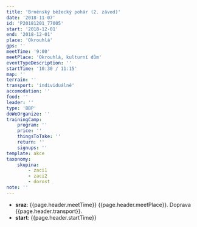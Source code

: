 ```yaml
---
title: 'Brněnský běžecký pohár (2. závod)'
date: '2018-11-07'
id: 'P20181201_77005'
start: '2018-12-01'
end: '2018-12-01'
place: 'Okrouhlá'
gps: ''
meetTime: '9:00'
meetPlace: 'Okrouhlá, kulturní dům'
eventTypeDescription: ''
startTime: '10:30 / 11:15'
map: ''
terrain: ''
transport: 'individuálně'
accomodation: ''
food: ''
leader: ''
type: 'BBP'
doWeOrganize: ''
trainingCamp:
    program: ''
    price: ''
    thingsToTake: ''
    return: ''
    signups: ''
template: akce
taxonomy:
    skupina:
        - zaci1
        - zaci2
        - dorost
note: ''
---
```

* **sraz**: {{page.header.meetTime}} {{page.header.meetPlace}}. Doprava {{page.header.transport}}.
* **start**: {{page.header.startTime}}
